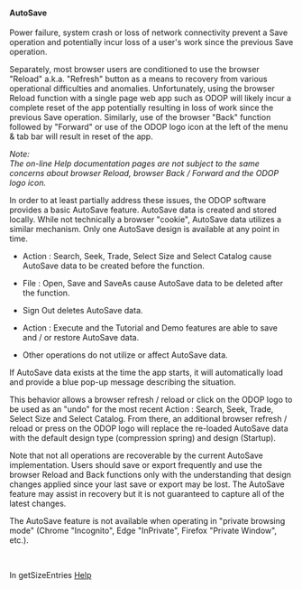 #### AutoSave

Power failure, system crash or loss of network connectivity prevent a Save operation and 
potentially incur loss of a user's work since the previous Save operation.

Separately, most browser users are conditioned to use the browser "Reload" a.k.a. "Refresh" button 
as a means to recovery from various operational difficulties and anomalies. 
Unfortunately, 
using the browser Reload function with a single page web app such as ODOP 
will likely incur a complete reset of the app potentially 
resulting in loss of work since the previous Save operation. 
Similarly, use of the browser "Back" function followed by "Forward" or 
use of the ODOP logo icon at the left of the menu & tab bar
will  result in reset of the app.   

*Note:*   
*The on-line Help documentation pages are not subject to the same concerns about 
browser Reload, browser Back / Forward and the ODOP logo icon.*

In order to at least partially address these issues,
the ODOP software provides a basic AutoSave feature.
AutoSave data is created and stored locally. 
While not technically a browser "cookie",
AutoSave data utilizes a similar mechanism.
Only one AutoSave design is available at any point in time.

- Action : Search, Seek, Trade, Select Size and Select Catalog 
cause AutoSave data to be created before the function.

- File : Open, Save and SaveAs 
cause AutoSave data to be deleted after the function.

- Sign Out deletes AutoSave data.

- Action : Execute and the Tutorial and Demo features are able to save and / or restore AutoSave data. 

- Other operations do not utilize or affect AutoSave data.

If AutoSave data exists at the time the app starts, 
it will automatically load and provide a blue pop-up message describing the situation. 

This behavior allows a browser refresh / reload or click on the ODOP logo to be used as an "undo" for the most recent 
Action : Search, Seek, Trade, Select Size and Select Catalog. 
From there, an additional browser refresh / reload or press on the ODOP logo will replace the re-loaded AutoSave data 
with the default design type (compression spring) and design (Startup). 

Note that not all operations are recoverable by the current AutoSave implementation. 
Users should save or export frequently and 
use the browser Reload and Back functions only with the understanding that 
design changes applied since your last save or export may be lost. 
The AutoSave feature may assist in recovery but it is not guaranteed to
capture all of the latest changes.  

The AutoSave feature is not available when operating in "private browsing mode" 
(Chrome "Incognito", Edge "InPrivate", Firefox "Private Window", etc.).

&nbsp;
 
In getSizeEntries [Help](/docs/Help)
